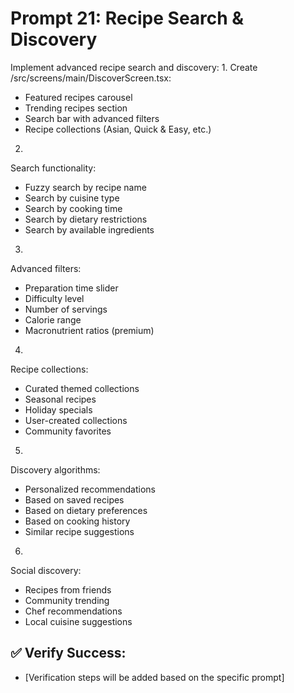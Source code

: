 # Prompt 21: Recipe Search & Discovery

Implement advanced recipe search and discovery:
1.
Create /src/screens/main/DiscoverScreen.tsx:
 - Featured recipes carousel
 - Trending recipes section
 - Search bar with advanced filters
 - Recipe collections (Asian, Quick & Easy, etc.)
2.
Search functionality:
 - Fuzzy search by recipe name
 - Search by cuisine type
 - Search by cooking time
 - Search by dietary restrictions
 - Search by available ingredients
3.
Advanced filters:
 - Preparation time slider
 - Difficulty level
 - Number of servings
 - Calorie range
 - Macronutrient ratios (premium)
4.
Recipe collections:
 - Curated themed collections
 - Seasonal recipes
 - Holiday specials
 - User-created collections
 - Community favorites
5.
Discovery algorithms:
 - Personalized recommendations
 - Based on saved recipes
 - Based on dietary preferences
 - Based on cooking history
 - Similar recipe suggestions
6.
Social discovery:
 - Recipes from friends
 - Community trending
 - Chef recommendations
 - Local cuisine suggestions

## ✅ Verify Success:
- [Verification steps will be added based on the specific prompt]
